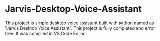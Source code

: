 # Jarvis-Desktop-Voice-Assistant
This project is simple desktop voice assistant built with python named as “Jarvis Desktop Voice Assistant”. This project is fully completed and error free. It was compiled in VS Code Editor.
